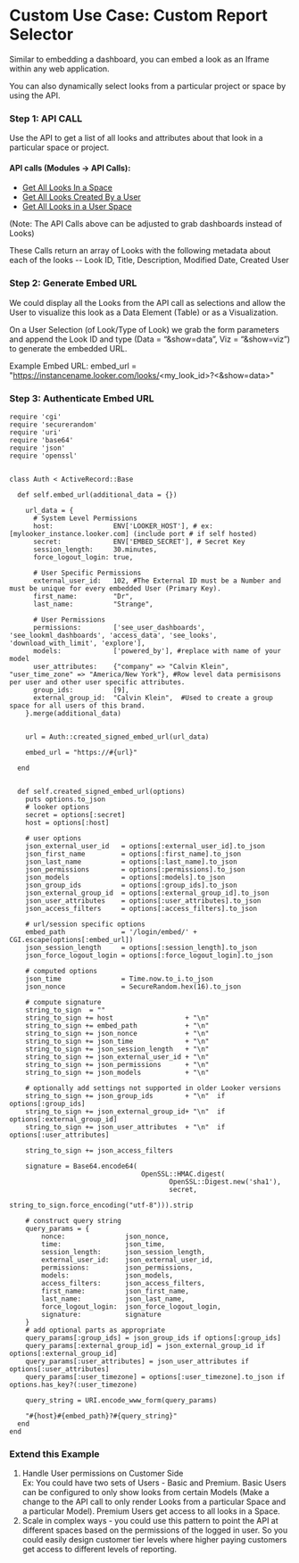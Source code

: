 # Custom Use Case: Custom Report Selector


Similar to embedding a dashboard, you can embed a look as an Iframe within any web application. 

You can also dynamically select looks from a particular project or space by using the API.  


### Step 1: API CALL
Use the API to get a list of all looks and attributes about that look in a particular space or project. 

#### API calls (Modules -> API Calls):

* [Get All Looks In a Space](https://github.com/llooker/powered_by_modules/blob/master/Modules/API%20Calls/list_of_looks_in_a_space.md)
* [Get All Looks Created By a User](https://github.com/llooker/powered_by_modules/blob/master/Modules/API%20Calls/list_of_looks_created_by_user.md)
* [Get All Looks in a User Space](https://github.com/llooker/powered_by_modules/blob/master/Modules/API%20Calls/get_looks_in_user_space.rb)

(Note: The API Calls above can be adjusted to grab dashboards instead of Looks)

These Calls return an array of Looks with the following metadata about each of the looks -- Look ID, Title, Description, Modified Date, Created User


### Step 2: Generate Embed URL 

We could display all the Looks from the API call as selections and allow the User to visualize this look as a Data Element (Table) or as a Visualization.

On a User Selection (of Look/Type of Look) we grab the form parameters and append the Look ID and type (Data = “&show=data”, Viz = “&show=viz”) to generate the embedded URL. 

Example Embed URL: 
embed_url = "https://instancename.looker.com/looks/<my_look_id>?<&show=data>"



### Step 3: Authenticate Embed URL 

```
require 'cgi'
require 'securerandom'
require 'uri'
require 'base64'
require 'json'
require 'openssl'


class Auth < ActiveRecord::Base

  def self.embed_url(additional_data = {})

    url_data = {
      # System Level Permissions        
      host:               ENV['LOOKER_HOST'], # ex: [mylooker_instance.looker.com] (include port # if self hosted)
      secret:             ENV['EMBED_SECRET'], # Secret Key 
      session_length:     30.minutes,
      force_logout_login: true,

      # User Specific Permissions
      external_user_id:   102, #The External ID must be a Number and must be unique for every embedded User (Primary Key). 
      first_name:         "Dr",
      last_name:          "Strange",

      # User Permissions
      permissions:        ['see_user_dashboards', 'see_lookml_dashboards', 'access_data', 'see_looks', 'download_with_limit', 'explore'], 
      models:             ['powered_by'], #replace with name of your model
      user_attributes:    {"company" => "Calvin Klein", "user_time_zone" => "America/New York"}, #Row level data permisisons per user and other user specific attributes.
      group_ids:          [9],
      external_group_id:  "Calvin Klein",  #Used to create a group space for all users of this brand.       
    }.merge(additional_data)


    url = Auth::created_signed_embed_url(url_data)

    embed_url = "https://#{url}"

  end


  def self.created_signed_embed_url(options)
    puts options.to_json
    # looker options
    secret = options[:secret]
    host = options[:host]

    # user options
    json_external_user_id   = options[:external_user_id].to_json
    json_first_name         = options[:first_name].to_json
    json_last_name          = options[:last_name].to_json
    json_permissions        = options[:permissions].to_json
    json_models             = options[:models].to_json
    json_group_ids          = options[:group_ids].to_json
    json_external_group_id  = options[:external_group_id].to_json
    json_user_attributes    = options[:user_attributes].to_json
    json_access_filters     = options[:access_filters].to_json

    # url/session specific options
    embed_path              = '/login/embed/' + CGI.escape(options[:embed_url])
    json_session_length     = options[:session_length].to_json
    json_force_logout_login = options[:force_logout_login].to_json

    # computed options
    json_time               = Time.now.to_i.to_json
    json_nonce              = SecureRandom.hex(16).to_json

    # compute signature
    string_to_sign  = ""
    string_to_sign += host                  + "\n"
    string_to_sign += embed_path            + "\n"
    string_to_sign += json_nonce            + "\n"
    string_to_sign += json_time             + "\n"
    string_to_sign += json_session_length   + "\n"
    string_to_sign += json_external_user_id + "\n"
    string_to_sign += json_permissions      + "\n"
    string_to_sign += json_models           + "\n"

    # optionally add settings not supported in older Looker versions
    string_to_sign += json_group_ids        + "\n"  if options[:group_ids]
    string_to_sign += json_external_group_id+ "\n"  if options[:external_group_id]
    string_to_sign += json_user_attributes  + "\n"  if options[:user_attributes]

    string_to_sign += json_access_filters

    signature = Base64.encode64(
                                 OpenSSL::HMAC.digest(
                                        OpenSSL::Digest.new('sha1'),
                                        secret,
                                        string_to_sign.force_encoding("utf-8"))).strip

    # construct query string
    query_params = {
        nonce:               json_nonce,
        time:                json_time,
        session_length:      json_session_length,
        external_user_id:    json_external_user_id,
        permissions:         json_permissions,
        models:              json_models,
        access_filters:      json_access_filters,
        first_name:          json_first_name,
        last_name:           json_last_name,
        force_logout_login:  json_force_logout_login,
        signature:           signature
    }
    # add optional parts as appropriate
    query_params[:group_ids] = json_group_ids if options[:group_ids]
    query_params[:external_group_id] = json_external_group_id if options[:external_group_id]
    query_params[:user_attributes] = json_user_attributes if options[:user_attributes]
    query_params[:user_timezone] = options[:user_timezone].to_json if options.has_key?(:user_timezone)

    query_string = URI.encode_www_form(query_params)

    "#{host}#{embed_path}?#{query_string}"
  end
end
```


### Extend this Example 

1. Handle User permissions on Customer Side <br/>
	Ex: You could have two sets of Users - Basic and Premium. Basic Users can be configured to only show looks from certain Models (Make a change to the API call to only render Looks from a particular Space and a particular Model). Premium Users get access to all looks in a Space. 
2. Scale in complex ways - you could use this pattern to point the API at different spaces based on the permissions of the logged in user.  So you could easily design customer tier levels where higher paying customers get access to different levels of reporting. 


